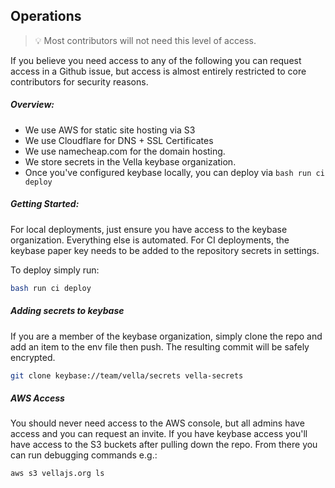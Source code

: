 Operations
----------

> 💡 Most contributors will not need this level of access.

If you believe you need access to any of the following you can request access in a Github issue, but access is almost entirely restricted to core contributors for security reasons.

##### Overview:

- We use AWS for static site hosting via S3
- We use Cloudflare for DNS + SSL Certificates
- We use namecheap.com for the domain hosting.
- We store secrets in the Vella keybase organization.
- Once you've configured keybase locally, you can deploy via `bash run ci deploy`

##### Getting Started:

For local deployments, just ensure you have access to the keybase organization.  Everything else is automated.
For CI deployments, the keybase paper key needs to be added to the repository secrets in settings.

To deploy simply run:

```bash
bash run ci deploy
```

##### Adding secrets to keybase

If you are a member of the keybase organization, simply clone the repo and add an item to the env file then push.
The resulting commit will be safely encrypted.

```bash
git clone keybase://team/vella/secrets vella-secrets
```

##### AWS Access

You should never need access to the AWS console, but all admins have access and you can request an invite.  If you have keybase access you'll have access to the S3 buckets after pulling down the repo.  From there you can run debugging commands e.g.:

```bash
aws s3 vellajs.org ls
```
